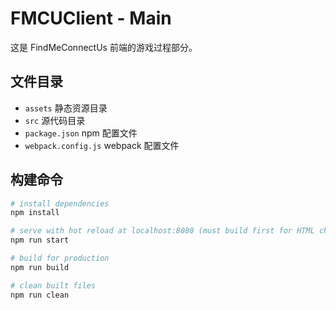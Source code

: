 # FMCUClient - Main
这是 FindMeConnectUs 前端的游戏过程部分。

## 文件目录
* `assets` 静态资源目录
* `src` 源代码目录
* `package.json` npm 配置文件
* `webpack.config.js` webpack 配置文件

## 构建命令
``` bash
# install dependencies
npm install

# serve with hot reload at localhost:8080 (must build first for HTML changes!)
npm run start

# build for production
npm run build

# clean built files
npm run clean
```
